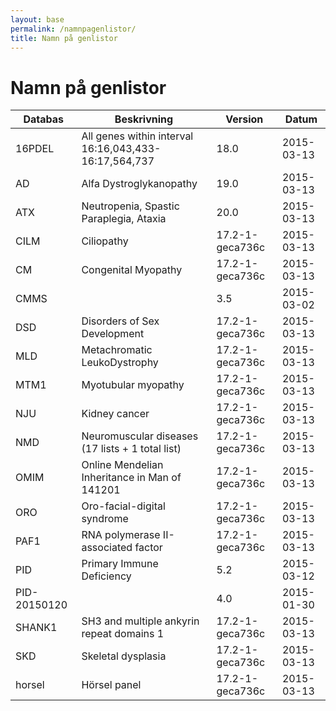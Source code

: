 ```yaml
---
layout: base
permalink: /namnpagenlistor/
title: Namn på genlistor
---
```


# Namn på genlistor

|Databas|Beskrivning|Version|Datum|
|---|---|---|---|
|16PDEL|All genes within interval 16:16,043,433-16:17,564,737|18.0|2015-03-13|
|AD|Alfa Dystroglykanopathy|19.0|2015-03-13|
|ATX|Neutropenia, Spastic Paraplegia, Ataxia|20.0|2015-03-13|
|CILM|Ciliopathy|17.2-1-geca736c|2015-03-13|
|CM|Congenital Myopathy|17.2-1-geca736c|2015-03-13|
|CMMS||3.5|2015-03-02|
|DSD|Disorders of Sex Development|17.2-1-geca736c|2015-03-13|
|MLD|Metachromatic LeukoDystrophy|17.2-1-geca736c|2015-03-13|
|MTM1|Myotubular myopathy|17.2-1-geca736c|2015-03-13|
|NJU|Kidney cancer|17.2-1-geca736c|2015-03-13|
|NMD|Neuromuscular diseases (17 lists + 1 total list)|17.2-1-geca736c|2015-03-13|
|OMIM|Online Mendelian Inheritance in Man of 141201|17.2-1-geca736c|2015-03-13|
|ORO|Oro-facial-digital syndrome|17.2-1-geca736c|2015-03-13|
|PAF1|RNA polymerase II-associated factor|17.2-1-geca736c|2015-03-13|
|PID|Primary Immune Deficiency|5.2|2015-03-12|
|PID-20150120||4.0|2015-01-30|
|SHANK1|SH3 and multiple ankyrin repeat domains 1|17.2-1-geca736c|2015-03-13|
|SKD|Skeletal dysplasia|17.2-1-geca736c|2015-03-13|
|horsel|Hörsel panel|17.2-1-geca736c|2015-03-13|

